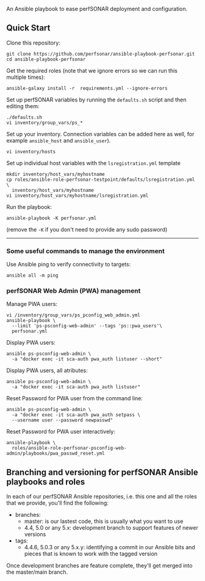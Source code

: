 An Ansible playbook to ease perfSONAR deployment and configuration.

## Quick Start

Clone this repository:

```
git clone https://github.com/perfsonar/ansible-playbook-perfsonar.git
cd ansible-playbook-perfsonar
```

Get the required roles (note that we ignore errors so we can run this multiple times):

```
ansible-galaxy install -r  requirements.yml --ignore-errors
```

Set up perfSONAR variables by running the `defaults.sh` script and then editing them:

```
./defaults.sh
vi inventory/group_vars/ps_*
```

Set up your inventory.  Connection variables can be added here as well, for example `ansible_host` and `ansible_user`).

```
vi inventory/hosts
```

Set up individual host variables with the `lsregistration.yml` template

```
mkdir inventory/host_vars/myhostname
cp roles/ansible-role-perfsonar-testpoint/defaults/lsregistration.yml \
  inventory/host_vars/myhostname
vi inventory/host_vars/myhostname/lsregistration.yml
```

Run the playbook:

```
ansible-playbook -K perfsonar.yml
```
(remove the `-K` if you don't need to provide any sudo password)

---

### Some useful commands to manage the environment

Use Ansible ping to verify connectivity to targets:

```
ansible all -m ping
```

### perfSONAR Web Admin (PWA) management
Manage PWA users:
```
vi /inventory/group_vars/ps_pconfig_web_admin.yml
ansible-playbook \
  --limit 'ps-psconfig-web-admin' --tags 'ps::pwa_users'\
  perfsonar.yml
```

Display PWA users:
```
ansible ps-psconfig-web-admin \
  -a "docker exec -it sca-auth pwa_auth listuser --short"
```

Display PWA users, all atributes:
```
ansible ps-psconfig-web-admin \
  -a "docker exec -it sca-auth pwa_auth listuser"
```
  
Reset Password for PWA user from the command line:
```
ansible ps-psconfig-web-admin \
  -a "docker exec -it sca-auth pwa_auth setpass \
  --username user --password newpasswd"
```

Reset Password for PWA user interactively:
```
ansible-playbook \
  roles/ansible-role-perfsonar-psconfig-web-admin/playbooks/pwa_passwd_reset.yml
```

## Branching and versioning for perfSONAR Ansible playbooks and roles
In each of our perfSONAR Ansible repositories, i.e. this one and all the roles that we provide, you'll find the following:

 - branches:
   - master: is our lastest code, this is usually what you want to use
   - 4.4, 5.0 or any 5.x: development branch to support features of newer versions
 - tags:
   - 4.4.6, 5.0.3 or any 5.x.y: identifying a commit in our Ansible bits and pieces that is known to work with the tagged version

Once development branches are feature complete, they'll get merged into the master/main branch.

